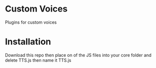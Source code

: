 # Custom Voices
Plugins for custom voices

# Installation
Download this repo then place on of the JS files into your core folder and delete TTS.js then name it TTS.js
